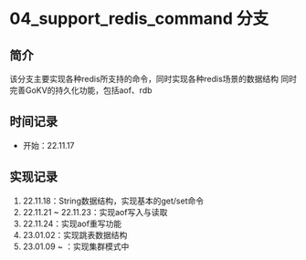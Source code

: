 # 04_support_redis_command 分支
## 简介
该分支主要实现各种redis所支持的命令，同时实现各种redis场景的数据结构
同时完善GoKV的持久化功能，包括aof、rdb

## 时间记录
- 开始：22.11.17

## 实现记录
1. 22.11.18：String数据结构，实现基本的get/set命令
2. 22.11.21 ~ 22.11.23：实现aof写入与读取
3. 22.11.24：实现aof重写功能
4. 23.01.02：实现跳表数据结构
5. 23.01.09 ~ ：实现集群模式中